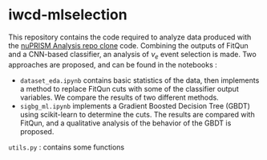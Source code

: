 # iwcd-mlselection

This repository contains the code required to analyze data produced with the [nuPRISM Analysis repo clone](https://github.com/AntoineMsy/Analysis) code. Combining the outputs of FitQun and a CNN-based classifier, an analysis of $\nu_e$ event selection is made. Two approaches are proposed, and can be found in the notebooks : 

- `dataset_eda.ipynb` contains basic statistics of the data, then implements a method to replace FitQun cuts with some of the classifier output variables. We compare the results of two different methods.
- `sigbg_ml.ipynb` implements a Gradient Boosted Decision Tree (GBDT) using scikit-learn to determine the cuts. The results are compared with FitQun, and a qualitative analysis of the behavior of the GBDT is proposed. 

`utils.py` : contains some functions
